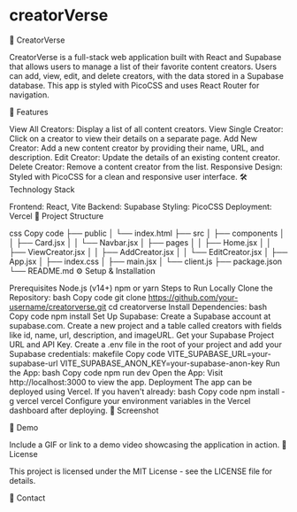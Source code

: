 # creatorVerse
🚀 CreatorVerse

CreatorVerse is a full-stack web application built with React and Supabase that allows users to manage a list of their favorite content creators. Users can add, view, edit, and delete creators, with the data stored in a Supabase database. This app is styled with PicoCSS and uses React Router for navigation.

🌟 Features

View All Creators: Display a list of all content creators.
View Single Creator: Click on a creator to view their details on a separate page.
Add New Creator: Add a new content creator by providing their name, URL, and description.
Edit Creator: Update the details of an existing content creator.
Delete Creator: Remove a content creator from the list.
Responsive Design: Styled with PicoCSS for a clean and responsive user interface.
🛠️ Technology Stack

Frontend: React, Vite
Backend: Supabase
Styling: PicoCSS
Deployment: Vercel
📂 Project Structure

css
Copy code
├── public
│   └── index.html
├── src
│   ├── components
│   │   ├── Card.jsx
│   │   └── Navbar.jsx
│   ├── pages
│   │   ├── Home.jsx
│   │   ├── ViewCreator.jsx
│   │   ├── AddCreator.jsx
│   │   └── EditCreator.jsx
│   ├── App.jsx
│   ├── index.css
│   ├── main.jsx
│   └── client.js
├── package.json
└── README.md
⚙️ Setup & Installation

Prerequisites
Node.js (v14+)
npm or yarn
Steps to Run Locally
Clone the Repository:
bash
Copy code
git clone https://github.com/your-username/creatorverse.git
cd creatorverse
Install Dependencies:
bash
Copy code
npm install
Set Up Supabase:
Create a Supabase account at supabase.com.
Create a new project and a table called creators with fields like id, name, url, description, and imageURL.
Get your Supabase Project URL and API Key.
Create a .env file in the root of your project and add your Supabase credentials:
makefile
Copy code
VITE_SUPABASE_URL=your-supabase-url
VITE_SUPABASE_ANON_KEY=your-supabase-anon-key
Run the App:
bash
Copy code
npm run dev
Open the App:
Visit http://localhost:3000 to view the app.
Deployment
The app can be deployed using Vercel. If you haven't already:
bash
Copy code
npm install -g vercel
vercel
Configure your environment variables in the Vercel dashboard after deploying.
🎨 Screenshot

🎥 Demo

Include a GIF or link to a demo video showcasing the application in action.
📜 License

This project is licensed under the MIT License - see the LICENSE file for details.

📧 Contact
